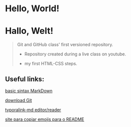 # Hello, World!
# Hallo, Welt!

> Git and GitHub class' first versioned repository.
>
> - Repository created during a live class on youtube.
>
> - my first HTML-CSS steps.

## Useful links:
[basic sintax MarkDown](https://www.markdownguide.org/basic-syntax/)

[download Git](https://git-scm.com/)

[typoralink-md editor/reader](https://typora.io/)

[site para copiar emojis para o README](https://emojipedia.org/)
